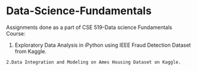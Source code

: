 # Data-Science-Fundamentals
Assignments done as a part of  CSE 519-Data science Fundamentals Course:

  1. Exploratory Data Analysis in iPython using IEEE Fraud Detection Dataset from Kaggle.

    2.Data Integration and Modeling on Ames Housing Dataset on Kaggle.

